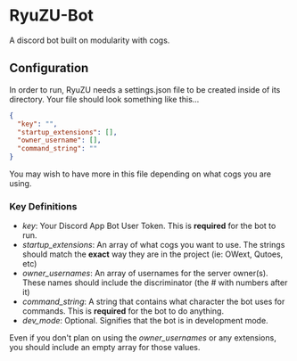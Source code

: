 # RyuZU-Bot
A discord bot built on modularity with cogs.

## Configuration
In order to run, RyuZU needs a settings.json file to be created inside of its directory. Your file should look something like this...
```json
{
  "key": "",
  "startup_extensions": [],
  "owner_username": [],
  "command_string": ""
}
```
You may wish to have more in this file depending on what cogs you are using.

### Key Definitions
* *key*: Your Discord App Bot User Token. This is **required** for the bot to run.
* *startup_extensions*: An array of what cogs you want to use. The strings should match the **exact** way they are in the project (ie: OWext, Qutoes, etc)
* *owner_usernames*: An array of usernames for the server owner(s). These names should include the discriminator (the # with numbers after it)
* *command_string*: A string that contains what character the bot uses for commands. This is **required** for the bot to do anything.
* *dev_mode*: Optional. Signifies that the bot is in development mode.

Even if you don't plan on using the *owner_usernames* or any extensions, you should include an empty array for those values.